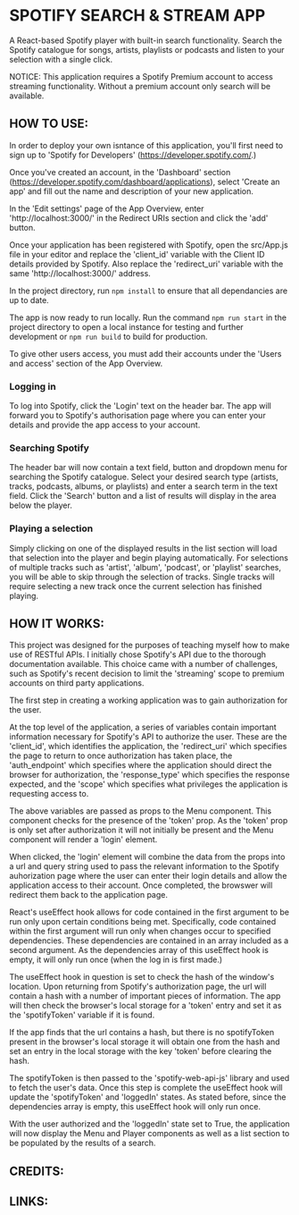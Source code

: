 # SPOTIFY SEARCH & STREAM APP

A React-based Spotify player with built-in search functionality. Search the Spotify catalogue for songs, artists, playlists or podcasts and listen to your selection with a single click.

NOTICE: This application requires a Spotify Premium account to access streaming functionality. Without a premium account only search will be available.

## HOW TO USE:

In order to deploy your own isntance of this application, you'll first need to sign up to 'Spotify for Developers' (https://developer.spotify.com/.) 

Once you've created an account, in the 'Dashboard' section (https://developer.spotify.com/dashboard/applications), select 'Create an app' and fill out the name and description of your new application.

In the 'Edit settings' page of the App Overview, enter 'http://localhost:3000/' in the Redirect URIs section and click the 'add' button.

Once your application has been registered with Spotify, open the src/App.js file in your editor and replace the 'client_id' variable with the Client ID details provided by Spotify. Also replace the 'redirect_uri' variable with the same 'http://localhost:3000/' address.

In the project directory, run `npm install` to ensure that all dependancies are up to date.

The app is now ready to run locally. Run the command `npm run start` in the project directory to open a local instance for testing and further development or `npm run build` to build for production.

To give other users access, you must add their accounts under the 'Users and access' section of the App Overview.

### Logging in

To log into Spotify, click the 'Login' text on the header bar. The app will forward you to Spotify's authorisation page where you can enter your details and provide the app access to your account.

### Searching Spotify

The header bar will now contain a text field, button and dropdown menu for searching the Spotify catalogue. Select your desired search type (artists, tracks, podcasts, albums, or playlists) and enter a search term in the text field. Click the 'Search' button and a list of results will display in the area below the player.

### Playing a selection

Simply clicking on one of the displayed results in the list section will load that selection into the player and begin playing automatically. For selections of multiple tracks such as 'artist', 'album', 'podcast', or 'playlist' searches, you will be able to skip through the selection of tracks. Single tracks will require selecting a new track once the current selection has finished playing.

## HOW IT WORKS:

This project was designed for the purposes of teaching myself how to make use of RESTful APIs. I initially chose Spotify's API due to the thorough documentation available. This choice came with a number of challenges, such as Spotify's recent decision to limit the 'streaming' scope to premium accounts on third party applications.

The first step in creating a working application was to gain authorization for the user. 

At the top level of the application, a series of variables contain important information necessary for Spotify's API to authorize the user. These are the 'client_id', which identifies the application, the 'redirect_uri' which specifies the page to return to once authorization has taken place, the 'auth_endpoint' which specifies where the application should direct the browser for authorization, the 'response_type' which specifies the response expected, and the 'scope' which specifies what privileges the application is requesting access to.

The above variables are passed as props to the Menu component. This component checks for the presence of the 'token' prop. As the 'token' prop is only set after authorization it will not initially be present and the Menu component will render a 'login' element. 

When clicked, the 'login' element will combine the data from the props into a url and query string used to pass the relevant information to the Spotify auhorization page where the user can enter their login details and allow the application access to their account. Once completed, the browswer will redirect them back to the application page.

React's useEffect hook allows for code contained in the first argument to be run only upon certain conditions being met. Specifically, code contained within the first argument will run only when changes occur to specified dependencies. These dependencies are contained in an array included as a second argument. As the dependencies array of this useEffect hook is empty, it will only run once (when the log in is first made.)

The useEffect hook in question  is set to check the hash of the window's location. Upon returning from Spotify's authorization page, the url will contain a hash with a number of important pieces of information. The app will then check the browser's local storage for a 'token' entry and set it as the 'spotifyToken' variable if it is found.

If the app finds that the url contains a hash, but there is no spotifyToken present in the browser's local storage it will obtain one from the hash and set an entry in the local storage with the key 'token' before clearing the hash.

The spotifyToken is then passed to the 'spotify-web-api-js' library and used to fetch the user's data. Once this step is complete the useEffect hook will update the 'spotifyToken' and 'loggedIn' states. As stated before, since the dependencies array is empty, this useEffect hook will only run once.

With the user authorized and the 'loggedIn' state set to True, the application will now display the Menu and Player components as well as a list section to be populated by the results of a search. 



## CREDITS:

## LINKS:

